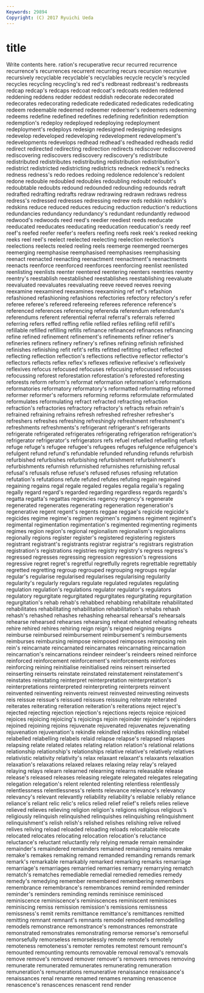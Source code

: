 ```yaml
---
Keywords: 29894 
Copyright: (C) 2017 Ryuichi Ueda
---
```


# title

Write contents here.
ration's recuperative recur
recurred recurrence recurrence's recurrences recurrent recurring recurs recursion recursive recursively
recyclable recyclable's recyclables recycle recycle's recycled recycles recycling recycling's red
red's redbreast redbreast's redbreasts redcap redcap's redcaps redcoat redcoat's redcoats
redden reddened reddening reddens redder reddest reddish redecorate redecorated redecorates
redecorating rededicate rededicated rededicates rededicating redeem redeemable redeemed redeemer redeemer's
redeemers redeeming redeems redefine redefined redefines redefining redefinition redemption redemption's
redeploy redeployed redeploying redeployment redeployment's redeploys redesign redesigned redesigning redesigns
redevelop redeveloped redeveloping redevelopment redevelopment's redevelopments redevelops redhead redhead's redheaded
redheads redid redirect redirected redirecting redirection redirects rediscover rediscovered rediscovering
rediscovers rediscovery rediscovery's redistribute redistributed redistributes redistributing redistribution redistribution's redistrict
redistricted redistricting redistricts redneck redneck's rednecks redness redness's redo redoes
redoing redolence redolence's redolent redone redouble redoubled redoubles redoubling redoubt
redoubt's redoubtable redoubts redound redounded redounding redounds redraft redrafted redrafting
redrafts redraw redrawing redrawn redraws redress redress's redressed redresses redressing
redrew reds redskin redskin's redskins reduce reduced reduces reducing reduction
reduction's reductions redundancies redundancy redundancy's redundant redundantly redwood redwood's redwoods
reed reed's reedier reediest reeds reeducate reeducated reeducates reeducating reeducation
reeducation's reedy reef reef's reefed reefer reefer's reefers reefing reefs
reek reek's reeked reeking reeks reel reel's reelect reelected reelecting
reelection reelection's reelections reelects reeled reeling reels reemerge reemerged reemerges
reemerging reemphasise reemphasised reemphasises reemphasising reenact reenacted reenacting reenactment reenactment's
reenactments reenacts reenforce reenforced reenforces reenforcing reenlist reenlisted reenlisting reenlists
reenter reentered reentering reenters reentries reentry reentry's reestablish reestablished reestablishes
reestablishing reevaluate reevaluated reevaluates reevaluating reeve reeved reeves reeving reexamine
reexamined reexamines reexamining ref ref's refashion refashioned refashioning refashions refectories
refectory refectory's refer referee referee's refereed refereeing referees reference reference's
referenced references referencing referenda referendum referendum's referendums referent referential referral
referral's referrals referred referring refers reffed reffing refile refiled refiles
refiling refill refill's refillable refilled refilling refills refinance refinanced refinances
refinancing refine refined refinement refinement's refinements refiner refiner's refineries refiners
refinery refinery's refines refining refinish refinished refinishes refinishing refit refit's
refits refitted refitting reflect reflected reflecting reflection reflection's reflections reflective
reflector reflector's reflectors reflects reflex reflex's reflexes reflexive reflexive's reflexively
reflexives refocus refocused refocuses refocusing refocussed refocusses refocussing reforest reforestation
reforestation's reforested reforesting reforests reform reform's reformat reformation reformation's reformations
reformatories reformatory reformatory's reformatted reformatting reformed reformer reformer's reformers reforming
reforms reformulate reformulated reformulates reformulating refract refracted refracting refraction refraction's
refractories refractory refractory's refracts refrain refrain's refrained refraining refrains refresh
refreshed refresher refresher's refreshers refreshes refreshing refreshingly refreshment refreshment's refreshments
refreshments's refrigerant refrigerant's refrigerants refrigerate refrigerated refrigerates refrigerating refrigeration refrigeration's
refrigerator refrigerator's refrigerators refs refuel refuelled refuelling refuels refuge refuge's
refugee refugee's refugees refuges refulgence refulgence's refulgent refund refund's refundable
refunded refunding refunds refurbish refurbished refurbishes refurbishing refurbishment refurbishment's refurbishments
refurnish refurnished refurnishes refurnishing refusal refusal's refusals refuse refuse's refused
refuses refusing refutation refutation's refutations refute refuted refutes refuting regain
regained regaining regains regal regale regaled regales regalia regalia's regaling
regally regard regard's regarded regarding regardless regards regards's regatta regatta's
regattas regencies regency regency's regenerate regenerated regenerates regenerating regeneration regeneration's
regenerative regent regent's regents reggae reggae's regicide regicide's regicides regime
regime's regimen regimen's regimens regiment regiment's regimental regimentation regimentation's regimented
regimenting regiments regimes region region's regional regionalism regionalism's regionalisms regionally
regions register register's registered registering registers registrant registrant's registrants registrar
registrar's registrars registration registration's registrations registries registry registry's regress regress's
regressed regresses regressing regression regression's regressions regressive regret regret's regretful
regretfully regrets regrettable regrettably regretted regretting regroup regrouped regrouping regroups
regular regular's regularise regularised regularises regularising regularity regularity's regularly regulars
regulate regulated regulates regulating regulation regulation's regulations regulator regulator's regulators
regulatory regurgitate regurgitated regurgitates regurgitating regurgitation regurgitation's rehab rehab's rehabbed
rehabbing rehabilitate rehabilitated rehabilitates rehabilitating rehabilitation rehabilitation's rehabs rehash rehash's
rehashed rehashes rehashing rehearsal rehearsal's rehearsals rehearse rehearsed rehearses rehearsing
reheat reheated reheating reheats rehire rehired rehires rehiring reign reign's
reigned reigning reigns reimburse reimbursed reimbursement reimbursement's reimbursements reimburses reimbursing
reimpose reimposed reimposes reimposing rein rein's reincarnate reincarnated reincarnates reincarnating
reincarnation reincarnation's reincarnations reindeer reindeer's reindeers reined reinforce reinforced reinforcement
reinforcement's reinforcements reinforces reinforcing reining reinitialise reinitialised reins reinsert reinserted
reinserting reinserts reinstate reinstated reinstatement reinstatement's reinstates reinstating reinterpret reinterpretation
reinterpretation's reinterpretations reinterpreted reinterpreting reinterprets reinvent reinvented reinventing reinvents reinvest
reinvested reinvesting reinvests reis reissue reissue's reissued reissues reissuing reiterate
reiterated reiterates reiterating reiteration reiteration's reiterations reject reject's rejected rejecting
rejection rejection's rejections rejects rejoice rejoiced rejoices rejoicing rejoicing's rejoicings
rejoin rejoinder rejoinder's rejoinders rejoined rejoining rejoins rejuvenate rejuvenated rejuvenates
rejuvenating rejuvenation rejuvenation's rekindle rekindled rekindles rekindling relabel relabelled relabelling
relabels relaid relapse relapse's relapsed relapses relapsing relate related relates
relating relation relation's relational relations relationship relationship's relationships relative relative's
relatively relatives relativistic relativity relativity's relax relaxant relaxant's relaxants relaxation
relaxation's relaxations relaxed relaxes relaxing relay relay's relayed relaying relays
relearn relearned relearning relearns releasable release release's released releases releasing
relegate relegated relegates relegating relegation relegation's relent relented relenting relentless
relentlessly relentlessness relentlessness's relents relevance relevance's relevancy relevancy's relevant relevantly
reliability reliability's reliable reliably reliance reliance's reliant relic relic's relics
relied relief relief's reliefs relies relieve relieved relieves relieving religion
religion's religions religious religious's religiously relinquish relinquished relinquishes relinquishing relinquishment
relinquishment's relish relish's relished relishes relishing relive relived relives reliving
reload reloaded reloading reloads relocatable relocate relocated relocates relocating relocation
relocation's reluctance reluctance's reluctant reluctantly rely relying remade remain remainder
remainder's remaindered remainders remained remaining remains remake remake's remakes remaking
remand remanded remanding remands remark remark's remarkable remarkably remarked remarking
remarks remarriage remarriage's remarriages remarried remarries remarry remarrying rematch rematch's
rematches remediable remedial remedied remedies remedy remedy's remedying remember remembered
remembering remembers remembrance remembrance's remembrances remind reminded reminder reminder's reminders
reminding reminds reminisce reminisced reminiscence reminiscence's reminiscences reminiscent reminisces reminiscing
remiss remission remission's remissions remissness remissness's remit remits remittance remittance's
remittances remitted remitting remnant remnant's remnants remodel remodelled remodelling remodels
remonstrance remonstrance's remonstrances remonstrate remonstrated remonstrates remonstrating remorse remorse's remorseful
remorsefully remorseless remorselessly remote remote's remotely remoteness remoteness's remoter remotes
remotest remount remount's remounted remounting remounts removable removal removal's removals
remove remove's removed remover remover's removers removes removing remunerate remunerated
remunerates remunerating remuneration remuneration's remunerations remunerative renaissance renaissance's renaissances renal
rename renamed renames renaming renascence renascence's renascences renascent rend render
